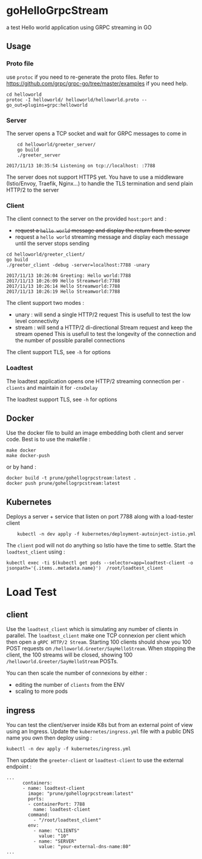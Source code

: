 # goHelloGrpcStream
a test Hello world application using GRPC streaming in GO

## Usage

### Proto file
use `protoc` if you need to re-generate the proto files.
Refer to https://github.com/grpc/grpc-go/tree/master/examples if you need help.

```
cd helloworld
protoc -I helloworld/ helloworld/helloworld.proto --go_out=plugins=grpc:helloworld
```

### Server
The server opens a TCP socket and wait for GRPC messages to come in

```
    cd helloworld/greeter_server/
    go build
    ./greeter_server

2017/11/13 10:35:54 Listening on tcp://localhost: :7788
```

The server does not support HTTPS yet. You have to use a middleware (Istio/Envoy, Traefik, Nginx...) to handle the TLS termination and send plain HTTP/2 to the server

### Client
The client connect to the server on the provided `host:port` and : 
 - ~~request a `hello world` message and display the return from the server~~
 - request a `hello world` streaming message and display each message until the server stops sending

```
cd helloworld/greeter_client/
go build
./greeter_client -debug -server=localhost:7788 -unary

2017/11/13 10:26:04 Greeting: Hello world:7788
2017/11/13 10:26:09 Hello Streamworld:7788
2017/11/13 10:26:14 Hello Streamworld:7788
2017/11/13 10:26:19 Hello Streamworld:7788
```

The client support two modes :
 - unary : will send a single HTTP/2 request
   This is usefull to test the low level connectivity
 - stream : will send a HTTP/2 di-directional Stream request and keep the stream opened
  This is usefull to test the longevity of the connection and the number of possible parallel connections

The client support TLS, see `-h` for options

### Loadtest
The loadtest application opens one HTTP/2 streaming connection per `-clients` and maintain it for `-cnxDelay`

The loadtest support TLS, see `-h` for options

## Docker
Use the docker file to build an image embedding both client and server code.
Best is to use the makefile : 
```
make docker
make docker-push
```
or by hand :

```
docker build -t prune/gohellogrpcstream:latest .
docker push prune/gohellogrpcstream:latest
```

## Kubernetes

Deploys a server + service that listen on port 7788 along with a load-tester client

```
    kubectl -n dev apply -f kubernetes/deployment-autoinject-istio.yml
```

The `client` pod will not do anything so Istio have the time to settle. 
Start the `loadtest_client` using : 

```
kubectl exec -ti $(kubectl get pods --selector=app=loadtest-client -o jsonpath='{.items..metadata.name}')  /root/loadtest_client

```

# Load Test

## client
Use the `loadtest_client` which is simulating any number of clients in parallel.
The `loadtest_client` make one TCP connexion per client which then open a `gRPC HTTP/2 Stream`. Starting 100 clients should show you 100 POST requests on `/helloworld.Greeter/SayHelloStream`. 
When stopping the client, the 100 streams will be closed, showing 100 `/helloworld.Greeter/SayHelloStream` POSTs.

You can then scale the number of connexions by either :
- editing the number of `clients` from the ENV
- scaling to more pods

## ingress
You can test the client/server inside K8s but from an external point of view using an Ingress.
Update the `kubernetes/ingress.yml` file with a public DNS name you own then deploy using : 
```
kubectl -n dev apply -f kubernetes/ingress.yml
```

Then update the `greeter-client` or `loadtest-client` to use the external endpoint : 
```
...
      containers:
      - name: loadtest-client
        image: "prune/gohellogrpcstream:latest"      
        ports:
        - containerPort: 7788
          name: loadtest-client
        command: 
          - "/root/loadtest_client"
        env:
          - name: "CLIENTS"
            value: "10"
          - name: "SERVER"
            value: "your-external-dns-name:80"
...
```